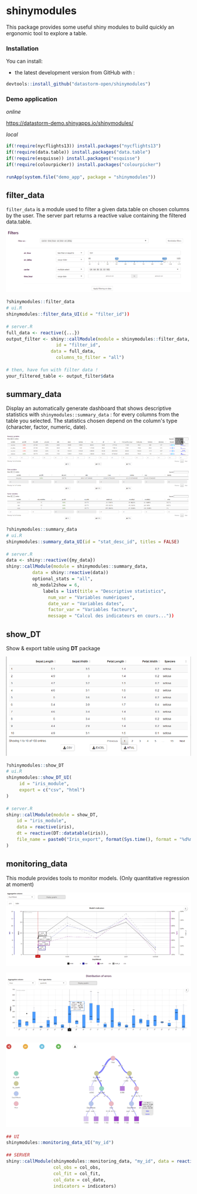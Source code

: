 # shinymodules

This package provides some useful shiny modules to build quickly an ergonomic tool to explore a table.

### Installation

You can install:

-   the latest development version from GitHub with :

``` r
devtools::install_github("datastorm-open/shinymodules")
```

### Demo application

*online*

https://datastorm-demo.shinyapps.io/shinymodules/

*local*

``` r
if(!require(nycflights13)) install.packages("nycflights13")
if(!require(data.table)) install.packages("data.table")
if(!require(esquisse)) install.packages("esquisse")
if(!require(colourpicker)) install.packages("colourpicker")

runApp(system.file("demo_app", package = "shinymodules"))
```

## filter_data

``filter_data`` is a module used to filter a given data.table on chosen columns by the user. The server part returns a reactive value containing the filtered data.table.

![img1](inst/demo_app/www/img/filter_data.png)

```r
?shinymodules::filter_data
# ui.R
shinymodules::filter_data_UI(id = "filter_id"))

# server.R
full_data <- reactive({...})
output_filter <- shiny::callModule(module = shinymodules::filter_data, 
				   id = "filter_id",
			     data = full_data,
				   columns_to_filter = "all")

# then, have fun with filter data !
your_filtered_table <- output_filter$data
```

## summary_data

Display an automatically generate dashboard that shows descriptive statistics with `shinymodules::summary_data` : for every columns from the table you selected. The statistics chosen depend on the column's type (character, factor, numeric, date).

![img1](inst/demo_app/www/img/summary_data.png)

```r
?shinymodules::summary_data
# ui.R
shinymodules::summary_data_UI(id = "stat_desc_id", titles = FALSE)

# server.R
data <- shiny::reactive({my_data})
shiny::callModule(module = shinymodules::summary_data, 
		  data = shiny::reactive(data))
		  optional_stats = "all",
		  nb_modal2show = 6, 
	          labels = list(title = "Descriptive statistics",
				num_var = "Variables numériques",
				date_var = "Variables dates",
				factor_var = "Variables facteurs",
				message = "Calcul des indicateurs en cours..."))
```

## show_DT

Show & export table using **DT** package

![img1](inst/demo_app/www/img/show_dt.png)

```r
?shinymodules::show_DT
# ui.R
shinymodules::show_DT_UI(
     id = "iris_module", 
     export = c("csv", "html")
)

# server.R
shiny::callModule(module = show_DT, 
    id = "iris_module", 
    data = reactive(iris), 
    dt = reactive(DT::datatable(iris)), 
    file_name = paste0("Iris_export", format(Sys.time(), format = "%d%m%Y_%H%M%S"))
)
```


## monitoring_data

This module provides tools to monitor models. (Only quantitative regression at moment)

![img1](inst/demo_app/www/img/monitoring_data_1.png)

![img2](inst/demo_app/www/img/monitoring_data_2.png)

![img3](inst/demo_app/www/img/monitoring_data_3.png)

```r
## UI
shinymodules::monitoring_data_UI("my_id")

## SERVER
shiny::callModule(shinymodules::monitoring_data, "my_id", data = reactive(data), 
                  col_obs = col_obs,
                  col_fit = col_fit,
                  col_date = col_date,
                  indicators = indicators)
```
